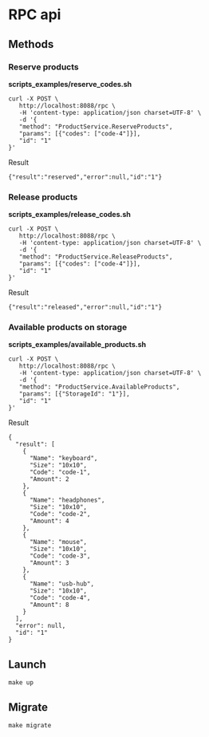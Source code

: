 # RPC api 

## Methods
### Reserve products
__scripts_examples/reserve_codes.sh__
```
curl -X POST \
   http://localhost:8088/rpc \
   -H 'content-type: application/json charset=UTF-8' \
   -d '{
   "method": "ProductService.ReserveProducts",
   "params": [{"codes": ["code-4"]}],
   "id": "1"
}'
```
Result

```
{"result":"reserved","error":null,"id":"1"}
```

### Release products
__scripts_examples/release_codes.sh__
```
curl -X POST \
   http://localhost:8088/rpc \
   -H 'content-type: application/json charset=UTF-8' \
   -d '{
   "method": "ProductService.ReleaseProducts",
   "params": [{"codes": ["code-4"]}],
   "id": "1"
}'
```
Result
```
{"result":"released","error":null,"id":"1"}
```

### Available products on storage
__scripts_examples/available_products.sh__
```
curl -X POST \
   http://localhost:8088/rpc \
   -H 'content-type: application/json charset=UTF-8' \
   -d '{
   "method": "ProductService.AvailableProducts",
   "params": [{"StorageId": "1"}],
   "id": "1"
}'
```
Result
```
{
  "result": [
    {
      "Name": "keyboard",
      "Size": "10x10",
      "Code": "code-1",
      "Amount": 2
    },
    {
      "Name": "headphones",
      "Size": "10x10",
      "Code": "code-2",
      "Amount": 4
    },
    {
      "Name": "mouse",
      "Size": "10x10",
      "Code": "code-3",
      "Amount": 3
    },
    {
      "Name": "usb-hub",
      "Size": "10x10",
      "Code": "code-4",
      "Amount": 8
    }
  ],
  "error": null,
  "id": "1"
}
```
## Launch

``` 
make up 
```
## Migrate
``` 
make migrate 
```